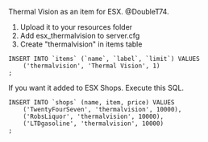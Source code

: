 Thermal Vision as an item for ESX.
@DoubleT74.

1. Upload it to your resources folder
2. Add esx_thermalvision to server.cfg
3. Create "thermalvision" in items table

```
INSERT INTO `items` (`name`, `label`, `limit`) VALUES  
    ('thermalvision', 'Thermal Vision', 1)
;
```

If you want it added to ESX Shops. Execute this SQL.

```
INSERT INTO `shops` (name, item, price) VALUES
	('TwentyFourSeven', 'thermalvision', 10000),
	('RobsLiquor', 'thermalvision', 10000),
	('LTDgasoline', 'thermalvision', 10000)
;
```
